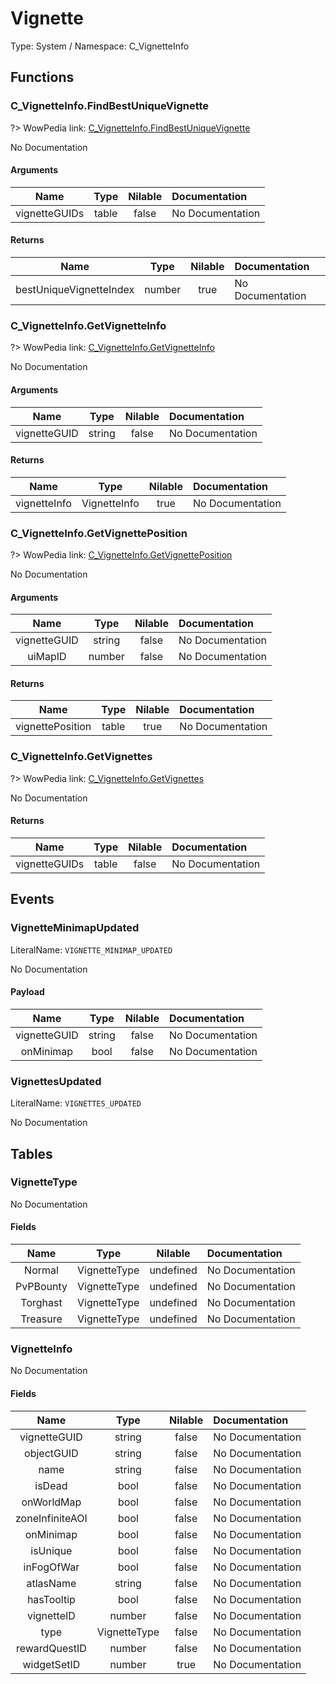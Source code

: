 # Vignette

Type: System / Namespace: C_VignetteInfo

## Functions

### C_VignetteInfo.FindBestUniqueVignette
?> WowPedia link: [C_VignetteInfo.FindBestUniqueVignette](https://wow.gamepedia.com/API_C_VignetteInfo.FindBestUniqueVignette)

No Documentation

#### Arguments
|Name|Type|Nilable|Documentation|
|:---:|:---:|:---:|:---|
|vignetteGUIDs|table|false|No Documentation|
#### Returns
|Name|Type|Nilable|Documentation|
|:---:|:---:|:---:|:---|
|bestUniqueVignetteIndex|number|true|No Documentation|
### C_VignetteInfo.GetVignetteInfo
?> WowPedia link: [C_VignetteInfo.GetVignetteInfo](https://wow.gamepedia.com/API_C_VignetteInfo.GetVignetteInfo)

No Documentation

#### Arguments
|Name|Type|Nilable|Documentation|
|:---:|:---:|:---:|:---|
|vignetteGUID|string|false|No Documentation|
#### Returns
|Name|Type|Nilable|Documentation|
|:---:|:---:|:---:|:---|
|vignetteInfo|VignetteInfo|true|No Documentation|
### C_VignetteInfo.GetVignettePosition
?> WowPedia link: [C_VignetteInfo.GetVignettePosition](https://wow.gamepedia.com/API_C_VignetteInfo.GetVignettePosition)

No Documentation

#### Arguments
|Name|Type|Nilable|Documentation|
|:---:|:---:|:---:|:---|
|vignetteGUID|string|false|No Documentation|
|uiMapID|number|false|No Documentation|
#### Returns
|Name|Type|Nilable|Documentation|
|:---:|:---:|:---:|:---|
|vignettePosition|table|true|No Documentation|
### C_VignetteInfo.GetVignettes
?> WowPedia link: [C_VignetteInfo.GetVignettes](https://wow.gamepedia.com/API_C_VignetteInfo.GetVignettes)

No Documentation

#### Returns
|Name|Type|Nilable|Documentation|
|:---:|:---:|:---:|:---|
|vignetteGUIDs|table|false|No Documentation|
## Events

### VignetteMinimapUpdated
LiteralName: `VIGNETTE_MINIMAP_UPDATED`

No Documentation

#### Payload
|Name|Type|Nilable|Documentation|
|:---:|:---:|:---:|:---|
|vignetteGUID|string|false|No Documentation|
|onMinimap|bool|false|No Documentation|
### VignettesUpdated
LiteralName: `VIGNETTES_UPDATED`

No Documentation

## Tables

### VignetteType

No Documentation

#### Fields
|Name|Type|Nilable|Documentation|
|:---:|:---:|:---:|:---|
|Normal|VignetteType|undefined|No Documentation|
|PvPBounty|VignetteType|undefined|No Documentation|
|Torghast|VignetteType|undefined|No Documentation|
|Treasure|VignetteType|undefined|No Documentation|
### VignetteInfo

No Documentation

#### Fields
|Name|Type|Nilable|Documentation|
|:---:|:---:|:---:|:---|
|vignetteGUID|string|false|No Documentation|
|objectGUID|string|false|No Documentation|
|name|string|false|No Documentation|
|isDead|bool|false|No Documentation|
|onWorldMap|bool|false|No Documentation|
|zoneInfiniteAOI|bool|false|No Documentation|
|onMinimap|bool|false|No Documentation|
|isUnique|bool|false|No Documentation|
|inFogOfWar|bool|false|No Documentation|
|atlasName|string|false|No Documentation|
|hasTooltip|bool|false|No Documentation|
|vignetteID|number|false|No Documentation|
|type|VignetteType|false|No Documentation|
|rewardQuestID|number|false|No Documentation|
|widgetSetID|number|true|No Documentation|